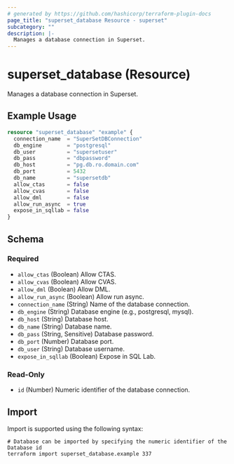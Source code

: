 ```yaml
---
# generated by https://github.com/hashicorp/terraform-plugin-docs
page_title: "superset_database Resource - superset"
subcategory: ""
description: |-
  Manages a database connection in Superset.
---
```


# superset_database (Resource)

Manages a database connection in Superset.

## Example Usage

```terraform
resource "superset_database" "example" {
  connection_name  = "SuperSetDBConnection"
  db_engine        = "postgresql"
  db_user          = "supersetuser"
  db_pass          = "dbpassword"
  db_host          = "pg.db.ro.domain.com"
  db_port          = 5432
  db_name          = "supersetdb"
  allow_ctas       = false
  allow_cvas       = false
  allow_dml        = false
  allow_run_async  = true
  expose_in_sqllab = false
}
```

<!-- schema generated by tfplugindocs -->
## Schema

### Required

- `allow_ctas` (Boolean) Allow CTAS.
- `allow_cvas` (Boolean) Allow CVAS.
- `allow_dml` (Boolean) Allow DML.
- `allow_run_async` (Boolean) Allow run async.
- `connection_name` (String) Name of the database connection.
- `db_engine` (String) Database engine (e.g., postgresql, mysql).
- `db_host` (String) Database host.
- `db_name` (String) Database name.
- `db_pass` (String, Sensitive) Database password.
- `db_port` (Number) Database port.
- `db_user` (String) Database username.
- `expose_in_sqllab` (Boolean) Expose in SQL Lab.

### Read-Only

- `id` (Number) Numeric identifier of the database connection.

## Import

Import is supported using the following syntax:

```shell
# Database can be imported by specifying the numeric identifier of the Database id
terraform import superset_database.example 337
```

